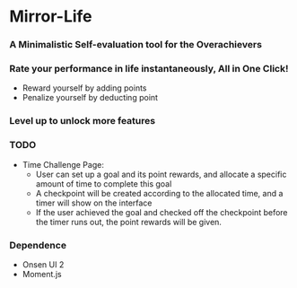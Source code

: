 # Mirror-Life

### A Minimalistic Self-evaluation tool for the Overachievers

### Rate your performance in life instantaneously, All in One Click!
- Reward yourself by adding points
- Penalize yourself by deducting point

### Level up to unlock more features


### TODO
- Time Challenge Page:
    - User can set up a goal and its point rewards, and allocate a specific amount of time to complete this goal
    - A checkpoint will be created according to the allocated time, and a timer will show on the interface
    - If the user achieved the goal and checked off the checkpoint before the timer runs out, the point rewards will be given.

### Dependence
- Onsen UI 2
- Moment.js
